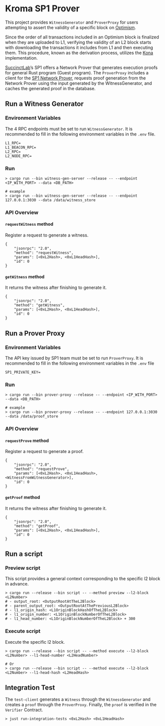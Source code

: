 # Kroma SP1 Prover

This project provides `WitnessGenerator` and `ProverProxy` for users attempting to assert the
validity of a specific block on [Optimism](https://www.optimism.io/).

Since the order of all transactions included in an Optimism block is finalized when they are
uploaded to L1, verifying the validity of an L2 block starts with downloading the transactions it
includes from L1 and then executing them. This procedure, known as the derivation process, utilizes
the [Kona](https://github.com/anton-rs/kona) implementation.

[SuccinctLab](https://www.succinct.xyz/)’s SP1 offers a Network Prover that generates execution
proofs for general Rust program (Guest program). The `ProverProxy` includes a client for the
[SP1 Network Prover](https://docs.succinct.xyz/generating-proofs/prover-network.html), requests
proof generation from the Network Prover using the input generated by the WitnessGenerator, and
caches the generated proof in the database.

## Run a Witness Generator

### Environment Variables

The 4 RPC endpoints must be set to run `WitnessGenerator`. It is recommended to fill in
the following environment variables in the `.env` file.

```shell
L1_RPC=
L1_BEACON_RPC=
L2_RPC=
L2_NODE_RPC=
```

### Run

``` shell
> cargo run --bin witness-gen-server --release -- --endpoint <IP_WITH_PORT> --data <DB_PATH>
```

``` shell
# example
> cargo run --bin witness-gen-server --release -- --endpoint 127.0.0.1:3030 --data /data/witness_store
```

### API Overview

#### `requestWitness` method

Register a request to generate a witness.

``` shell
{
    "jsonrpc": "2.0",
    "method": "requestWitness",
    "params": [<0xL2Hash>, <0xL1HeadHash>],
    "id": 0
}
```

#### `getWitness` method

It returns the witness after finishing to generate it.

``` shell
{
    "jsonrpc": "2.0",
    "method": "getWitness",
    "params": [<0xL2Hash>, <0xL1HeadHash>],
    "id": 0
}
```

## Run a Prover Proxy

### Environment Variables

The API key issued by SP1 team must be set to run `ProverProxy`. It is recommended to fill in
the following environment variables in the `.env` file

```shell
SP1_PRIVATE_KEY=
```

### Run

``` shell
> cargo run --bin prover-proxy --release -- --endpoint <IP_WITH_PORT> --data <DB_PATH>
```

``` shell
# example
> cargo run --bin prover-proxy --release -- --endpoint 127.0.0.1:3030 --data /data/proof_store
```

### API Overview

#### `requestProve` method

Register a request to generate a proof.

``` shell
{
    "jsonrpc": "2.0",
    "method": "requestProve",
    "params": [<0xL2Hash>, <0xL1HeadHash>, <WitnessFromWitnessGenerator>],
    "id": 0
}
```

#### `getProof` method

It returns the witness after finishing to generate it.

``` shell
{
    "jsonrpc": "2.0",
    "method": "getProof",
    "params": [<0xL2Hash>, <0xL1HeadHash>],
    "id": 0
}
```

## Run a script

### Preview script

This script provides a general context corresponding to the specific l2 block in advance.

```shell
> cargo run --release --bin script -- --method preview --l2-block <L2Number>
# - output_root: <OutputRootAtTheL2Block>
# - parent_output_root: <OutputRootAtThePreviousL2Block>
# - l1_origin_hash: <L1OriginBlockHashOfTheL2Block>
# - l1_origin_number: <L1OriginBlockNumberOfTheL2Block>
# - l1_head_number: <L1OriginBlockNumberOfTheL2Block> + 300
```

### Execute script

Execute the specific l2 block.

```shell
> cargo run --release --bin script -- --method execute --l2-block <L2Number> --l1-head-number <L2HeadNumber>

# Or
> cargo run --release --bin script -- --method execute --l2-block <L2Number> --l1-head-hash <L2HeadHash>
```

## Integration Test

The `test-client` generates a `Witness` through the `WitnessGenerator` and creates a `proof` through
the `ProverProxy`. Finally, the `proof` is verified in the `Verifier` Contract.

``` shell
> just run-integration-tests <0xL2Hash> <0xL1HeadHash>
```
